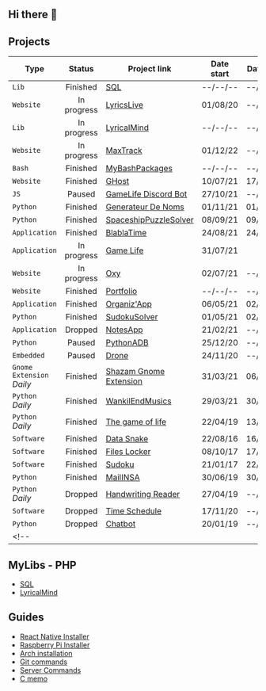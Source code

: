 ## Hi there 👋

## Projects

| Type | Status | Project link | Date start | Date End | Duration | Collaborator(s) |
|------|:------:|--------------|------------|:--------:|:--------:|:---------------:|
| `Lib` | Finished | [SQL](https://github.com/Gerem66/PHP-SQL) | --/--/-- | --/--/-- | | |
| `Website` | In progress | [LyricsLive](https://github.com/Gerem66/LyricsLive) | 01/08/20 | --/--/-- | | |
| `Lib` | In progress | [LyricalMind](https://github.com/Gerem66/LyricalMind) | --/--/-- | --/--/-- | | |
| `Website` | In progress | [MaxTrack](https://github.com/MetaCortexCo/MaxTrack) | 01/12/22 | --/--/-- | | [@Ethan](https://github.com/EthanPasquier) |
| `Bash` | Finished | [MyBashPackages](https://github.com/Gerem66/MyBashPackages) | --/--/-- | --/--/-- | | |
| `Website` | Finished | [GHost](https://github.com/Gerem66/GHost) | 10/07/21 | 17/07/21 | 1 week | |
| `JS` | Paused | [GameLife Discord Bot](https://github.com/Gerem66/GLBot) | 27/10/21 | --/--/-- | |
| `Python` | Finished | [Generateur De Noms](https://github.com/Gerem66/GenerateurDeNoms) | 01/11/21 | 01/11/21 | 2 hours | |
| `Python` | Finished | [SpaceshipPuzzleSolver](https://github.com/Gerem66/SpaceshipPuzzleSolver) | 08/09/21 | 09/09/21 | 1 day | |
| `Application` | Finished | [BlablaTime](https://github.com/Gerem66/BlablaTime) | 24/08/21 | 24/08/21 | 8 hours | [@AphroMad](https://github.com/AphroMad) |
| `Application` | In progress | [Game Life](https://github.com/Gerem66/GameLife) | 31/07/21 | | | [@AphroMad](https://github.com/AphroMad) |
| `Website` | In progress | [Oxy](https://github.com/Gerem66/Oxy) | 02/07/21 | --/--/-- | | | |
| `Website` | Finished | [Portfolio](https://github.com/Gerem66/Projects) | --/--/-- | --/--/-- | | | |
| `Application` | Finished | [Organiz'App](https://github.com/Gerem66/Organizapp) | 06/05/21 | 02/08/21 | 1 month | [@AphroMad](https://github.com/AphroMad) |
| `Python` | Finished | [SudokuSolver](https://github.com/Gerem66/SudokuSolver) | 01/05/21 | 02/05/21 | 2 days | |
| `Application` | Dropped | [NotesApp](https://github.com/Gerem66/NotesApp) | 21/02/21 | --/--/-- | | [@AphroMad](https://github.com/AphroMad) |
| `Python` | Paused | [PythonADB](https://github.com/Gerem66/PythonADB) | 25/12/20 | --/--/-- | | [@AphroMad](https://github.com/AphroMad) |
| `Embedded` | Paused | [Drone](https://github.com/Gerem66/Entreprise1) | 24/11/20 | --/--/-- | | | |
| `Gnome Extension` *Daily* | Finished | [Shazam Gnome Extension](https://github.com/Gerem66/Shazam "Extension for Gnome 3.8") | 31/03/21 | 06/04/21 | 3 days | |
| `Python` *Daily* | Finished | [WankilEndMusics](https://github.com/Gerem66/WankilEndMusics "Find musics on YouTube video/playlist") | 29/03/21 | 30/03/21 | 3 days | |
| `Python` *Daily* | Finished | [The game of life](https://github.com/Gerem66/Jeu_de_la_Vie "Conway's game of life") | 22/04/19 | 13/05/19 | 3 days | |
| `Software` | Finished | [Data Snake](https://github.com/Gerem66/Data_Snake "Data management software for reptiles (win/linux)") | 22/08/16 | 16/06/20 | 1 year | |
| `Software` | Finished | [Files Locker](https://github.com/Gerem66/Files-Locker "Data encryption software (win/linux)") | 08/10/17 | 17/03/19 | 1 year | |
| `Software` | Finished | [Sudoku](https://github.com/Gerem66/Sudoku "Sudoku solver") | 21/01/17 | 22/01/17 | 1 day | |
| `Python` | Finished | [MailINSA](https://github.com/Gerem66/MailINSA "Mail reading + filter") | 30/06/19 | 30/06/19 | 1 day | |
| `Python` *Daily* | Dropped | [Handwriting Reader](https://github.com/Gerem66/Handwriting_Reader) | 27/04/19 | --/--/-- | | |
| `Software` | Dropped | [Time Schedule](https://github.com/Gerem66/EmploiDuTemps) | 17/11/20 | --/--/-- | | |
| `Python` | Dropped | [Chatbot](https://github.com/Gerem66/Chatbot) | 20/01/19 | --/--/-- | | |
<!-- | | | | | | | | -->

## MyLibs - PHP
* [SQL](https://github.com/Gerem66/PHP-SQL)
* [LyricalMind](https://github.com/Gerem66/LyricalMind)

## Guides
* [React Native Installer](https://github.com/Gerem66/RN-Installer)
* [Raspberry Pi Installer](https://github.com/Gerem66/RaspInstaller)
* [Arch installation](https://github.com/Gerem66/InstallArch)
* [Git commands](https://github.com/Gerem66/GitCommands)
* [Server Commands](https://github.com/Gerem66/ServerCommands)
* [C memo](https://github.com/Gerem66/C)
